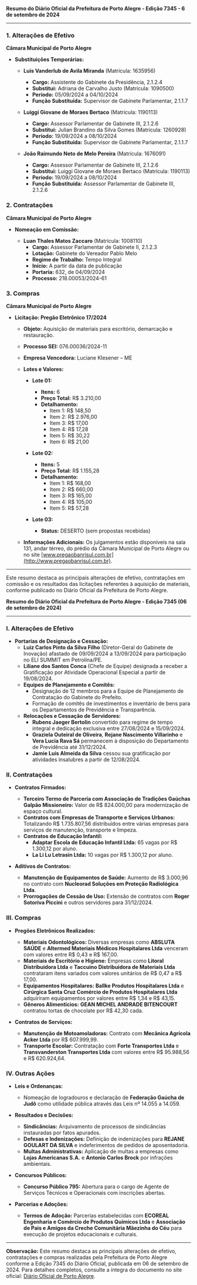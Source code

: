**Resumo do Diário Oficial da Prefeitura de Porto Alegre - Edição 7345 - 6 de setembro de 2024**

---

### 1. Alterações de Efetivo

**Câmara Municipal de Porto Alegre**

- **Substituições Temporárias:**

  - **Luis Vanderlub de Avila Miranda** (Matrícula: 1635956)
    - **Cargo:** Assistente do Gabinete da Presidência, 2.1.2.4
    - **Substitui:** Adriana de Carvalho Justo (Matrícula: 1090500)
    - **Período:** 05/09/2024 a 04/10/2024
    - **Função Substituída:** Supervisor de Gabinete Parlamentar, 2.1.1.7

  - **Luiggi Giovane de Moraes Bertaco** (Matrícula: 1190113)
    - **Cargo:** Assessor Parlamentar de Gabinete III, 2.1.2.6
    - **Substitui:** Julian Brandino da Silva Gomes (Matrícula: 1260928)
    - **Período:** 19/09/2024 a 08/10/2024
    - **Função Substituída:** Supervisor de Gabinete Parlamentar, 2.1.1.7

  - **João Raimundo Neto de Melo Pereira** (Matrícula: 1676091)
    - **Cargo:** Assessor Parlamentar de Gabinete III, 2.1.2.6
    - **Substitui:** Luiggi Giovane de Moraes Bertaco (Matrícula: 1190113)
    - **Período:** 19/09/2024 a 08/10/2024
    - **Função Substituída:** Assessor Parlamentar de Gabinete III, 2.1.2.6

### 2. Contratações

**Câmara Municipal de Porto Alegre**

- **Nomeação em Comissão:**

  - **Luan Thales Matos Zaccaro** (Matrícula: 1008110)
    - **Cargo:** Assessor Parlamentar de Gabinete II, 2.1.2.3
    - **Lotação:** Gabinete do Vereador Pablo Melo
    - **Regime de Trabalho:** Tempo Integral
    - **Início:** A partir da data de publicação
    - **Portaria:** 632, de 04/09/2024
    - **Processo:** 218.00053/2024-61

### 3. Compras

**Câmara Municipal de Porto Alegre**

- **Licitação: Pregão Eletrônico 17/2024**
  - **Objeto:** Aquisição de materiais para escritório, demarcação e restauração.
  - **Processo SEI:** 076.00036/2024-11
  - **Empresa Vencedora:** Luciane Klesener – ME
  - **Lotes e Valores:**
  
    - **Lote 01:**
      - **Itens:** 6
      - **Preço Total:** R$ 3.210,00
      - **Detalhamento:**
        - Item 1: R$ 148,50
        - Item 2: R$ 2.976,00
        - Item 3: R$ 17,00
        - Item 4: R$ 17,28
        - Item 5: R$ 30,22
        - Item 6: R$ 21,00

    - **Lote 02:**
      - **Itens:** 5
      - **Preço Total:** R$ 1.155,28
      - **Detalhamento:**
        - Item 1: R$ 168,00
        - Item 2: R$ 660,00
        - Item 3: R$ 165,00
        - Item 4: R$ 105,00
        - Item 5: R$ 57,28

    - **Lote 03:**
      - **Status:** DESERTO (sem propostas recebidas)

  - **Informações Adicionais:** Os julgamentos estão disponíveis na sala 131, andar térreo, do prédio da Câmara Municipal de Porto Alegre ou no site [www.pregaobanrisul.com.br](http://www.pregaobanrisul.com.br).

---

Este resumo destaca as principais alterações de efetivo, contratações em comissão e os resultados das licitações referentes à aquisição de materiais, conforme publicado no Diário Oficial da Prefeitura de Porto Alegre.

**Resumo do Diário Oficial da Prefeitura de Porto Alegre - Edição 7345 (06 de setembro de 2024)**

---

### I. **Alterações de Efetivo**

- **Portarias de Designação e Cessação:**
  - **Luiz Carlos Pinto da Silva Filho** (Diretor-Geral do Gabinete de Inovação) afastado de 09/09/2024 a 13/09/2024 para participação no ELI SUMMIT em Petrolina/PE.
  - **Liliane dos Santos Conca** (Chefe de Equipe) designada a receber a Gratificação por Atividade Operacional Especial a partir de 19/08/2024.
  - **Equipes de Planejamento e Comitês:**
    - Designação de 12 membros para a Equipe de Planejamento de Contratação do Gabinete do Prefeito.
    - Formação de comitês de investimentos e inventário de bens para os Departamentos de Previdência e Transparência.
  - **Relocações e Cessação de Servidores:**
    - **Rubens Jaeger Bertolin** convertido para regime de tempo integral e dedicação exclusiva entre 27/08/2024 e 15/09/2024.
    - **Graziela Outeiral de Oliveira**, **Rejane Nascimento Villarinho** e **Vera Lucia Rava Sá** permanecem à disposição do Departamento de Previdência até 31/12/2024.
    - **Jamie Luis Almeida da Silva** cessou sua gratificação por atividades insalubres a partir de 12/08/2024.

### II. **Contratações**

- **Contratos Firmados:**
  - **Terceiro Termo de Parceria com Associação de Tradições Gaúchas Galpão Missioneiro:** Valor de R$ 824.000,00 para modernização de espaço cultural.
  - **Contratos com Empresas de Transporte e Serviços Urbanos:** Totalizando R$ 1.735.807,56 distribuídos entre várias empresas para serviços de manutenção, transporte e limpeza.
  - **Contratos de Educação Infantil:** 
    - **Adaptar Escola de Educação Infantil Ltda:** 65 vagas por R$ 1.300,12 por aluno.
    - **La Li Lu Letrasin Ltda:** 10 vagas por R$ 1.300,12 por aluno.

- **Aditivos de Contratos:**
  - **Manutenção de Equipamentos de Saúde:** Aumento de R$ 3.000,96 no contrato com **Nucleorad Soluções em Proteção Radiológica Ltda**.
  - **Prorrogações de Cessão de Uso:** Extensão de contratos com **Roger Sotoriva Piccini** e outros servidores para 31/12/2024.

### III. **Compras**

- **Pregões Eletrônicos Realizados:**
  - **Materiais Odontológicos:** Diversas empresas como **ABSLUTA SAÚDE** e **Altermed Materiais Médicos Hospitalares Ltda** venceram com valores entre R$ 0,43 e R$ 167,00.
  - **Materiais de Escritório e Higiene:** Empresas como **Litoral Distribuidora Ltda** e **Taccuino Distribuidora de Materiais Ltda** contrataram itens variados com valores unitários de R$ 0,47 a R$ 17,00.
  - **Equipamentos Hospitalares:** **Ballke Produtos Hospitalares Ltda** e **Cirúrgica Santa Cruz Comércio de Produtos Hospitalares Ltda** adquiriram equipamentos por valores entre R$ 1,34 e R$ 43,15.
  - **Gêneros Alimentícios:** **GEAN MICHEL ANDRADE BITENCOURT** contratou tortas de chocolate por R$ 42,30 cada.

- **Contratos de Serviços:**
  - **Manutenção de Motoamoladoras:** Contrato com **Mecânica Agrícola Acker Ltda** por R$ 607.999,99.
  - **Transporte Escolar:** Contratação com **Forte Transportes Ltda** e **Transvanderston Transportes Ltda** com valores entre R$ 95.988,56 e R$ 620.924,64.

### IV. **Outras Ações**

- **Leis e Ordenanças:**
  - Nomeação de logradouros e declaração de **Federação Gaúcha de Judô** como utilidade pública através das Leis nº 14.055 a 14.059.
  
- **Resultados e Decisões:**
  - **Sindicâncias:** Arquivamento de processos de sindicâncias instauradas por fatos apurados.
  - **Defesas e Indenizações:** Definição de indenizações para **REJANE GOULART DA SILVA** e indeferimentos de pedidos de aposentadoria.
  - **Multas Administrativas:** Aplicação de multas a empresas como **Lojas Americanas S.A.** e **Antonio Carlos Brock** por infrações ambientais.

- **Concursos Públicos:**
  - **Concurso Público 795:** Abertura para o cargo de Agente de Serviços Técnicos e Operacionais com inscrições abertas.

- **Parcerias e Adoções:**
  - **Termos de Adoção:** Parcerias estabelecidas com **ECOREAL Engenharia e Comércio de Produtos Químicos Ltda** e **Associação de Pais e Amigos da Creche Comunitária Mãezinha do Céu** para execução de projetos educacionais e culturais.

---

**Observação:** Este resumo destaca as principais alterações de efetivo, contratações e compras realizadas pela Prefeitura de Porto Alegre conforme a Edição 7345 do Diário Oficial, publicada em 06 de setembro de 2024. Para detalhes completos, consulte a íntegra do documento no site oficial: [Diário Oficial de Porto Alegre](http://www.portoalegre.rs.gov.br/dopa).